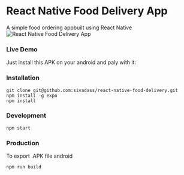 # React Native Food Delivery App

A simple food ordering appbuilt using React Native
![React Native Food Delivery App](https://res.cloudinary.com/sivadass/image/upload/v1535140262/react-native-food-delivery-app.jpg)

### Live Demo

Just install this APK on your android and paly with it:

<!-- APK download link here -->

### Installation

```
git clone git@github.com:sivadass/react-native-food-delivery.git
npm install -g expo
npm install
```

### Development

```
npm start
```

### Production

To export .APK file android

```
npm run build
```
